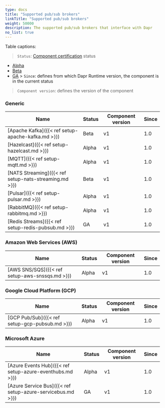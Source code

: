 ```yaml
---
type: docs
title: "Supported pub/sub brokers"
linkTitle: "Supported pub/sub brokers"
weight: 50000
description: The supported pub/sub brokers that interface with Dapr
no_list: true
---
```


Table captions:

> `Status`: [Component certification]({{X31X}}) status
  - [Alpha]({{X20X}})
  - [Beta]({{X22X}})
  - [GA]({{X24X}}) > `Since`: defines from which Dapr Runtime version, the component is in the current status

> `Component version`: defines the version of the component
### Generic

| Name                                                  | Status | Component version | Since |
| ----------------------------------------------------- | ------ | ----------------- | ----- |
| [Apache Kafka]({{< ref setup-apache-kafka.md >}})     | Beta   | v1                | 1.0   |
| [Hazelcast]({{< ref setup-hazelcast.md >}})           | Alpha  | v1                | 1.0   |
| [MQTT]({{< ref setup-mqtt.md >}})                     | Alpha  | v1                | 1.0   |
| [NATS Streaming]({{< ref setup-nats-streaming.md >}}) | Beta   | v1                | 1.0   |
| [Pulsar]({{< ref setup-pulsar.md >}})                 | Alpha  | v1                | 1.0   |
| [RabbitMQ]({{< ref setup-rabbitmq.md >}})             | Alpha  | v1                | 1.0   |
| [Redis Streams]({{< ref setup-redis-pubsub.md >}})    | GA     | v1                | 1.0   |

### Amazon Web Services (AWS)

| Name                                           | Status | Component version | Since |
| ---------------------------------------------- | ------ | ----------------- | ----- |
| [AWS SNS/SQS]({{< ref setup-aws-snssqs.md >}}) | Alpha  | v1                | 1.0   |

### Google Cloud Platform (GCP)

| Name                                           | Status | Component version | Since |
| ---------------------------------------------- | ------ | ----------------- | ----- |
| [GCP Pub/Sub]({{< ref setup-gcp-pubsub.md >}}) | Alpha  | v1                | 1.0   |

### Microsoft Azure

| Name                                                       | Status | Component version | Since |
| ---------------------------------------------------------- | ------ | ----------------- | ----- |
| [Azure Events Hub]({{< ref setup-azure-eventhubs.md >}})   | Alpha  | v1                | 1.0   |
| [Azure Service Bus]({{< ref setup-azure-servicebus.md >}}) | GA     | v1                | 1.0   |
